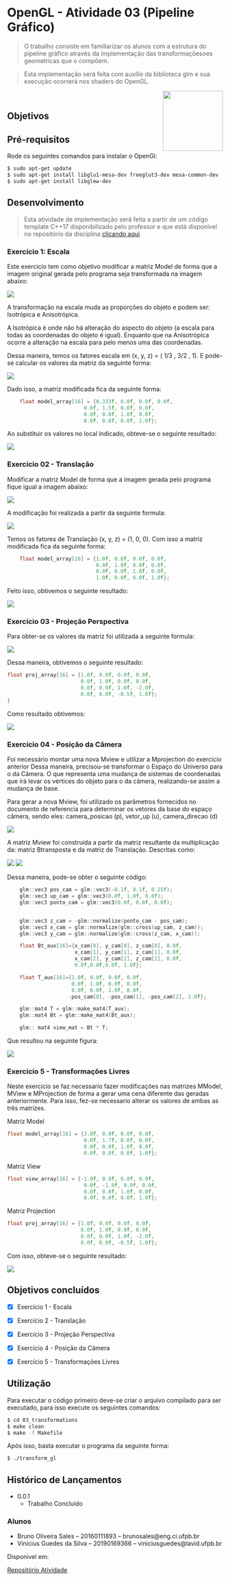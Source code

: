 # OpenGL - Atividade 03 (Pipeline Gráfico)

> O trabalho consiste em familiarizar os alunos com a estrutura do pipeline gráfico através da implementação das transformaçõesoes geometricas que o compõem.

>  Esta implementação será feita com auxílio da biblioteca glm e sua execução ocorrerá nos shaders do OpenGL.


[<img src="https://rawgit.com/eug/awesome-opengl/master/opengl-logo.svg" align="right" width="140">](https://www.opengl.org)
<br>

## Objetivos


## Pré-requisitos

Rode os seguintes comandos para instalar o OpenGl:

```sh
$ sudo apt-get update
$ sudo apt-get install libglu1-mesa-dev freeglut3-dev mesa-common-dev
$ sudo apt-get install libglew-dev
```


## Desenvolvimento
> Esta atividade de implementação será feita a partir de um código template C++17 disponibilizado pelo professor e que está disponível no repositório da disciplina [clicando aqui ](https://github.com/capagot/icg/tree/master/03_transformations)


### Exercício 1: Escala

Este exercicio tem como objetivo modificar a matriz Model de forma que a imagem original gerada pelo programa seja transformada na imagem abaixo:


<img src="./assets/img06.png">

A transformação na escala muda as proporções do objeto e podem ser: Isotrópica e Anisotrópica.

A Isotrópica é onde não há alteração do aspecto do objeto (a escala para todas as coordenadas do objeto é igual). Enquanto que na Anisotrópica ocorre a alteração na escala para pelo menos uma das coordenadas.

Dessa maneira, temos os fatores escala em (x, y, z) = ( 1/3 , 3/2 , 1). E pode-se calcular os valores da matriz da seguinte forma:

<img src="./assets/img07.png">

Dado isso, a matriz modificada fica da seguinte forma:

```c
    float model_array[16] = {0.333f, 0.0f, 0.0f, 0.0f,
                         0.0f, 1.5f, 0.0f, 0.0f,
                         0.0f, 0.0f, 1.0f, 0.0f,
                         0.0f, 0.0f, 0.0f, 1.0f};
```

Ao substituir os valores no local indicado, obteve-se o seguinte resultado:

<img src="./assets/img01.png">


### Exercício 02 - Translação

Modificar a matriz Model de forma que a imagem gerada pelo programa fique igual a imagem abaixo:

<img src="./assets/img08.png">

A modificação foi realizada a partir da seguinte formula:

<img src="./assets/img09.png">

Temos os fatores de Translação (x, y, z) = (1, 0, 0). Com isso a matriz modificada fica da seguinte forma:

```c
    float model_array[16] = {1.0f, 0.0f, 0.0f, 0.0f,
                             0.0f, 1.0f, 0.0f, 0.0f,
                             0.0f, 0.0f, 1.0f, 0.0f,
                             1.0f, 0.0f, 0.0f, 1.0f};
```

Feito isso, obtivemos o seguinte resultado:

<img src="./assets/img02.png">



### Exercício 03 -  Projeção Perspectiva

Para obter-se os valores da matriz foi utilizada a seguinte formula:

<img src="./assets/img10.png">

Dessa maneira, obtivemos o seguinte resultado:

```c
float proj_array[16] = {1.0f, 0.0f, 0.0f, 0.0f,
                        0.0f, 1.0f, 0.0f, 0.0f,
                        0.0f, 0.0f, 1.0f, -2.0f,
                        0.0f, 0.0f, -0.5f, 1.0f};
}
```

Como resultado obtivemos:

<img src="./assets/img03.png">

### Exercício 04 -  Posição da Câmera

Foi necessário montar uma nova Mview e utilizar a Mprojection do exercício anterior Dessa maneira, precisou-se transformar o Espaço do Universo para o da Câmera. O que representa uma mudança de sistemas de coordenadas que irá levar os vértices do objeto para o da câmera, realizando-se assim a mudança de base.

Para gerar a nova Mview, foi utilizado os parâmetros fornecidos no documento de referencia para determinar os vetores da base do espaço câmera, sendo eles: camera_posicao (p), vetor_up (u), camera_direcao (d)

<img src="./assets/img11.png">


A matriz Mview foi construída a partir da matriz resultante da multiplicação da: matriz Btransposta e da matriz de Translação. Descritas como:

<img src="./assets/img12.png">

<img src="./assets/img13.png">

Dessa maneira, pode-se obter o seguinte código:

```c
    glm::vec3 pos_cam = glm::vec3(-0.1f, 0.1f, 0.25f);
    glm::vec3 up_cam = glm::vec3(0.0f, 1.0f, 0.0f);
    glm::vec3 ponto_cam = glm::vec3(0.0f, 0.0f, 0.0f);


    glm::vec3 z_cam = -glm::normalize(ponto_cam - pos_cam);
    glm::vec3 x_cam = glm::normalize(glm::cross(up_cam, z_cam));
    glm::vec3 y_cam = glm::normalize(glm::cross(z_cam, x_cam));

    float Bt_aux[16]={x_cam[0], y_cam[0], z_cam[0], 0.0f,
                      x_cam[1], y_cam[1], z_cam[1], 0.0f,
                      x_cam[2], y_cam[2], z_cam[2], 0.0f,
                      0.0f,0.0f,0.0f, 1.0f};

    float T_aux[16]={1.0f, 0.0f, 0.0f, 0.0f,
                     0.0f, 1.0f, 0.0f, 0.0f,
                     0.0f, 0.0f, 1.0f, 0.0f,
                    -pos_cam[0], -pos_cam[1], -pos_cam[2], 1.0f};

    glm::mat4 T = glm::make_mat4(T_aux);
    glm::mat4 Bt = glm::make_mat4(Bt_aux);

    glm:: mat4 view_mat = Bt * T;
```

Que resultou na seguinte figura:

<img src="./assets/img04.png">


### Exercício 5 - Transformações Livres

Neste exercício se faz necessario fazer modificações nas matrizes MModel, MView e MProjection de forma a gerar uma cena diferente das geradas anteriormente. Para isso, fez-se necessario alterar os valores de ambas as três matrizes.

Matriz Model
```c
float model_array[16] = {2.0f, 0.0f, 0.0f, 0.0f,
                         0.0f, 1.7f, 0.0f, 0.0f,
                         0.0f, 0.0f, 1.0f, 0.0f,
                         0.0f, 0.0f, 0.0f, 1.0f};
```

Matriz View
```c
float view_array[16] = {-1.0f, 0.0f, 0.0f, 0.0f,
                         0.0f, -1.0f, 0.0f, 0.0f,
                         0.0f, 0.0f, 1.0f, 0.0f,
                         0.0f, 0.0f, 0.0f, 1.0f};
```

Matriz Projection
```c
float proj_array[16] = {1.0f, 0.0f, 0.0f, 0.0f,
                        0.0f, 1.0f, 0.0f, 0.0f,
                        0.0f, 0.0f, 1.0f, -2.0f,
                        0.0f, 0.0f, -0.5f, 1.0f};
```

Com isso, obteve-se o seguinte resultado:

<img src="./assets/img05.png">



## Objetivos concluídos

- [x] Exercício 1 - Escala
- [x] Exercício 2 - Translação
- [x] Exercício 3 - Projeção Perspectiva
- [x] Exercício 4 - Posição da Câmera
- [x] Exercício 5 - Transformações Livres


## Utilização

Para executar o código primeiro deve-se criar o arquivo compilado para ser executado, para isso execute os seguintes comandos:

```sh
$ cd 03_transformations
$ make clean
$ make -f Makefile
```

Após isso, basta executar o programa da seguinte forma:
```sh
$ ./transform_gl
```

## Histórico de Lançamentos

* 0.0.1
    * Trabalho Concluído


### Alunos
<ul>
    <li>Bruno Oliveira Sales – 20160111893 – brunosales@eng.ci.ufpb.br</li>
    <li>Vinícius Guedes da Silva – 20190169366 – viniciusguedes@lavid.ufpb.br</li>
</ul>

Disponivel em:

[Repositório Atividade](https://github.com/capagot/icg)
